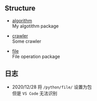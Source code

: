 ## Structure
- [algorithm](algorithm)  
    My algotithm package  

- [crawler](crawler)  
    Some crawler  

- [file](file)  
    File operation package  

## 日志
- 2020/12/28 将 `/python/file/` 设置为包  
    但是 `VS Code` 无法识别  
